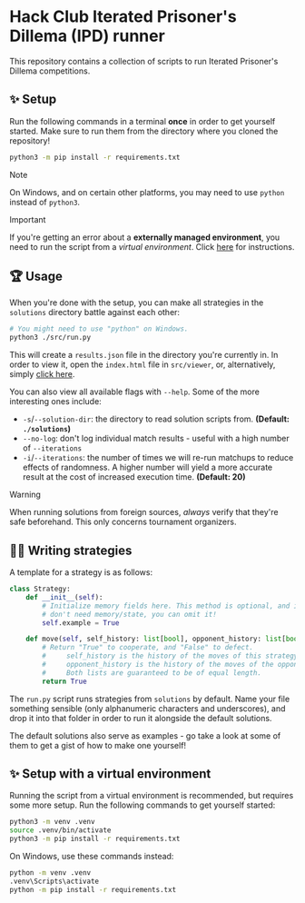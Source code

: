 # Hack Club Iterated Prisoner's Dillema (IPD) runner
This repository contains a collection of scripts to run Iterated Prisoner's Dillema competitions.

## ✨ Setup
Run the following commands in a terminal **once** in order to get yourself started. Make sure to run them from the directory where you cloned the repository!

```sh
python3 -m pip install -r requirements.txt
```

> [!NOTE]
> On Windows, and on certain other platforms, you may need to use `python` instead of `python3`.

> [!IMPORTANT]
> If you're getting an error about a **externally managed environment**, you need to run the script from a *virtual environment*. Click [here](#-setup-with-a-virtual-environment) for instructions.

## 🏆 Usage
When you're done with the setup, you can make all strategies in the `solutions` directory battle against each other:

```sh
# You might need to use "python" on Windows.
python3 ./src/run.py
```

This will create a `results.json` file in the directory you're currently in. In order to view it, open the `index.html` file in `src/viewer`, or, alternatively, simply [click here](https://ascpixi.dev/ipd).

You can also view all available flags with `--help`. Some of the more interesting ones include:
- `-s`/`--solution-dir`: the directory to read solution scripts from. **(Default: `./solutions`)**
- `--no-log`: don't log individual match results - useful with a high number of `--iterations`
- `-i`/`--iterations`: the number of times we will re-run matchups to reduce effects of randomness. A higher number will yield a more accurate result at the cost of increased execution time. **(Default: 20)**

> [!WARNING]
> When running solutions from foreign sources, *always* verify that they're safe beforehand. This only concerns tournament organizers.

## 🧑‍💻 Writing strategies
A template for a strategy is as follows:

```py
class Strategy:
    def __init__(self):
        # Initialize memory fields here. This method is optional, and if you
        # don't need memory/state, you can omit it!
        self.example = True

    def move(self, self_history: list[bool], opponent_history: list[bool]):
        # Return "True" to cooperate, and "False" to defect.
        #     self_history is the history of the moves of this strategy.
        #     opponent_history is the history of the moves of the opponent.
        #     Both lists are guaranteed to be of equal length.
        return True
```

The `run.py` script runs strategies from `solutions` by default. Name your file something sensible (only alphanumeric characters and underscores), and drop it into that folder in order to run it alongside the default solutions.

The default solutions also serve as examples - go take a look at some of them to get a gist of how to make one yourself!

## ✨ Setup with a virtual environment
Running the script from a virtual environment is recommended, but requires some more setup. Run the following commands to get yourself started:

```sh
python3 -m venv .venv
source .venv/bin/activate
python3 -m pip install -r requirements.txt
```

On Windows, use these commands instead:
```sh
python -m venv .venv
.venv\Scripts\activate
python -m pip install -r requirements.txt
```
